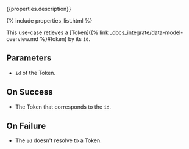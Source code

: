 {{properties.description}}

{% include properties_list.html %}

This use-case retieves a [Token]({% link _docs_integrate/data-model-overview.md %}#token)
by its `id`.

## Parameters

- `id` of the Token.

## On Success

- The Token that corresponds to the `id`.

## On Failure

- The `id` doesn't resolve to a Token.
